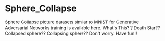 # Sphere_Collapse
Sphere Collapse picture datasets similar to MNIST for Generative Adversarial Networks training is available here. What's This?？Death Star?? Collapsed sphere?? Collapsing sphere?? Don't worry. Have fun!! 
